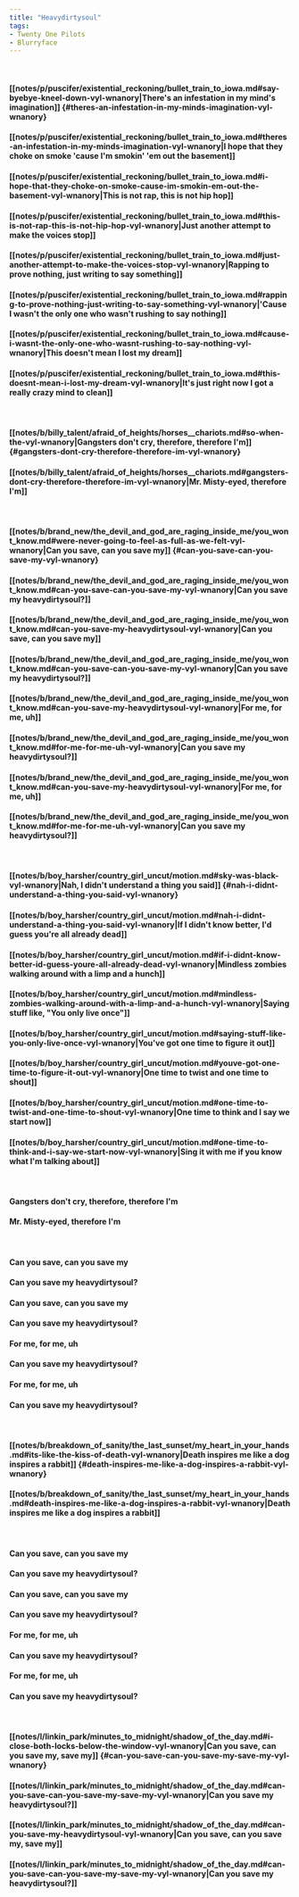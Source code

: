 ```yaml
---
title: "Heavydirtysoul"
tags:
- Twenty One Pilots
- Blurryface
---
```

&nbsp;
#### [[notes/p/puscifer/existential_reckoning/bullet_train_to_iowa.md#say-byebye-kneel-down-vyl-wnanory|There's an infestation in my mind's imagination]] {#theres-an-infestation-in-my-minds-imagination-vyl-wnanory}
#### [[notes/p/puscifer/existential_reckoning/bullet_train_to_iowa.md#theres-an-infestation-in-my-minds-imagination-vyl-wnanory|I hope that they choke on smoke 'cause I'm smokin' 'em out the basement]]
#### [[notes/p/puscifer/existential_reckoning/bullet_train_to_iowa.md#i-hope-that-they-choke-on-smoke-cause-im-smokin-em-out-the-basement-vyl-wnanory|This is not rap, this is not hip hop]]
#### [[notes/p/puscifer/existential_reckoning/bullet_train_to_iowa.md#this-is-not-rap-this-is-not-hip-hop-vyl-wnanory|Just another attempt to make the voices stop]]
#### [[notes/p/puscifer/existential_reckoning/bullet_train_to_iowa.md#just-another-attempt-to-make-the-voices-stop-vyl-wnanory|Rapping to prove nothing, just writing to say something]]
#### [[notes/p/puscifer/existential_reckoning/bullet_train_to_iowa.md#rapping-to-prove-nothing-just-writing-to-say-something-vyl-wnanory|'Cause I wasn't the only one who wasn't rushing to say nothing]]
#### [[notes/p/puscifer/existential_reckoning/bullet_train_to_iowa.md#cause-i-wasnt-the-only-one-who-wasnt-rushing-to-say-nothing-vyl-wnanory|This doesn't mean I lost my dream]]
#### [[notes/p/puscifer/existential_reckoning/bullet_train_to_iowa.md#this-doesnt-mean-i-lost-my-dream-vyl-wnanory|It's just right now I got a really crazy mind to clean]]
&nbsp;
#### [[notes/b/billy_talent/afraid_of_heights/horses__chariots.md#so-when-the-vyl-wnanory|Gangsters don't cry, therefore, therefore I'm]] {#gangsters-dont-cry-therefore-therefore-im-vyl-wnanory}
#### [[notes/b/billy_talent/afraid_of_heights/horses__chariots.md#gangsters-dont-cry-therefore-therefore-im-vyl-wnanory|Mr. Misty-eyed, therefore I'm]]
&nbsp;
#### [[notes/b/brand_new/the_devil_and_god_are_raging_inside_me/you_wont_know.md#were-never-going-to-feel-as-full-as-we-felt-vyl-wnanory|Can you save, can you save my]] {#can-you-save-can-you-save-my-vyl-wnanory}
#### [[notes/b/brand_new/the_devil_and_god_are_raging_inside_me/you_wont_know.md#can-you-save-can-you-save-my-vyl-wnanory|Can you save my heavydirtysoul?]]
#### [[notes/b/brand_new/the_devil_and_god_are_raging_inside_me/you_wont_know.md#can-you-save-my-heavydirtysoul-vyl-wnanory|Can you save, can you save my]]
#### [[notes/b/brand_new/the_devil_and_god_are_raging_inside_me/you_wont_know.md#can-you-save-can-you-save-my-vyl-wnanory|Can you save my heavydirtysoul?]]
#### [[notes/b/brand_new/the_devil_and_god_are_raging_inside_me/you_wont_know.md#can-you-save-my-heavydirtysoul-vyl-wnanory|For me, for me, uh]]
#### [[notes/b/brand_new/the_devil_and_god_are_raging_inside_me/you_wont_know.md#for-me-for-me-uh-vyl-wnanory|Can you save my heavydirtysoul?]]
#### [[notes/b/brand_new/the_devil_and_god_are_raging_inside_me/you_wont_know.md#can-you-save-my-heavydirtysoul-vyl-wnanory|For me, for me, uh]]
#### [[notes/b/brand_new/the_devil_and_god_are_raging_inside_me/you_wont_know.md#for-me-for-me-uh-vyl-wnanory|Can you save my heavydirtysoul?]]
&nbsp;
#### [[notes/b/boy_harsher/country_girl_uncut/motion.md#sky-was-black-vyl-wnanory|Nah, I didn't understand a thing you said]] {#nah-i-didnt-understand-a-thing-you-said-vyl-wnanory}
#### [[notes/b/boy_harsher/country_girl_uncut/motion.md#nah-i-didnt-understand-a-thing-you-said-vyl-wnanory|If I didn't know better, I'd guess you're all already dead]]
#### [[notes/b/boy_harsher/country_girl_uncut/motion.md#if-i-didnt-know-better-id-guess-youre-all-already-dead-vyl-wnanory|Mindless zombies walking around with a limp and a hunch]]
#### [[notes/b/boy_harsher/country_girl_uncut/motion.md#mindless-zombies-walking-around-with-a-limp-and-a-hunch-vyl-wnanory|Saying stuff like, "You only live once"]]
#### [[notes/b/boy_harsher/country_girl_uncut/motion.md#saying-stuff-like-you-only-live-once-vyl-wnanory|You've got one time to figure it out]]
#### [[notes/b/boy_harsher/country_girl_uncut/motion.md#youve-got-one-time-to-figure-it-out-vyl-wnanory|One time to twist and one time to shout]]
#### [[notes/b/boy_harsher/country_girl_uncut/motion.md#one-time-to-twist-and-one-time-to-shout-vyl-wnanory|One time to think and I say we start now]]
#### [[notes/b/boy_harsher/country_girl_uncut/motion.md#one-time-to-think-and-i-say-we-start-now-vyl-wnanory|Sing it with me if you know what I'm talking about]]
&nbsp;
#### Gangsters don't cry, therefore, therefore I'm
#### Mr. Misty-eyed, therefore I'm
&nbsp;
#### Can you save, can you save my
#### Can you save my heavydirtysoul?
#### Can you save, can you save my
#### Can you save my heavydirtysoul?
#### For me, for me, uh
#### Can you save my heavydirtysoul?
#### For me, for me, uh
#### Can you save my heavydirtysoul?
&nbsp;
#### [[notes/b/breakdown_of_sanity/the_last_sunset/my_heart_in_your_hands.md#its-like-the-kiss-of-death-vyl-wnanory|Death inspires me like a dog inspires a rabbit]] {#death-inspires-me-like-a-dog-inspires-a-rabbit-vyl-wnanory}
#### [[notes/b/breakdown_of_sanity/the_last_sunset/my_heart_in_your_hands.md#death-inspires-me-like-a-dog-inspires-a-rabbit-vyl-wnanory|Death inspires me like a dog inspires a rabbit]]
&nbsp;
#### Can you save, can you save my
#### Can you save my heavydirtysoul?
#### Can you save, can you save my
#### Can you save my heavydirtysoul?
#### For me, for me, uh
#### Can you save my heavydirtysoul?
#### For me, for me, uh
#### Can you save my heavydirtysoul?
&nbsp;
#### [[notes/l/linkin_park/minutes_to_midnight/shadow_of_the_day.md#i-close-both-locks-below-the-window-vyl-wnanory|Can you save, can you save my, save my]] {#can-you-save-can-you-save-my-save-my-vyl-wnanory}
#### [[notes/l/linkin_park/minutes_to_midnight/shadow_of_the_day.md#can-you-save-can-you-save-my-save-my-vyl-wnanory|Can you save my heavydirtysoul?]]
#### [[notes/l/linkin_park/minutes_to_midnight/shadow_of_the_day.md#can-you-save-my-heavydirtysoul-vyl-wnanory|Can you save, can you save my, save my]]
#### [[notes/l/linkin_park/minutes_to_midnight/shadow_of_the_day.md#can-you-save-can-you-save-my-save-my-vyl-wnanory|Can you save my heavydirtysoul?]]

